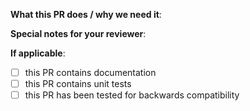 <!--
Thanks for opening a pull request!  Here are some tips for you:

1. Make sure to read the Contributing Guide (https://docs.brigade.sh/topics/contributor-guide/).

2. Be sure that your contribution adheres to the CNCF Code of Conduct (https://github.com/cncf/foundation/blob/main/code-of-conduct.md).

3. If this PR closes another issue, add 'closes #<issue number>' somewhere in the PR summary. GitHub will automatically close that issue when this PR gets merged. Alternatively, adding 'refs #<issue number>' will not close the issue, but help provide the reviewer with more context.

4. Draft PRs are welcome as a way to get early feedback if so desired.
-->

**What this PR does / why we need it**:

**Special notes for your reviewer**:

**If applicable**:

- [ ] this PR contains documentation
- [ ] this PR contains unit tests
- [ ] this PR has been tested for backwards compatibility
